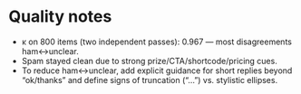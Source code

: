 # Quality notes
- κ on 800 items (two independent passes): 0.967 — most disagreements ham↔unclear.
- Spam stayed clean due to strong prize/CTA/shortcode/pricing cues.
- To reduce ham↔unclear, add explicit guidance for short replies beyond “ok/thanks” and define signs of truncation (“…”) vs. stylistic ellipses.